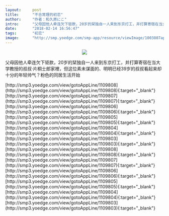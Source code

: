 ```yaml
---
layout:     post
title:      "不合常理的初恋"
author:     "作者：和久原にこ"
intro:      "父母因他人牵连欠下钜款，20岁的栞独自一人来到东京打工，并打算寄宿在当大学教授的叔叔·片桐士郎家裡，但这位素未谋面的、明明已经39岁的叔叔看起来却十分的年轻帅气？粉色的同居生活开始"
date:       "2018-02-14 16:56:47"
tags:       "初恋"
image:      "http://smp.yoedge.com/smp-app/resource/viewImage/1003807appline.png"
---
```

<div style="text-align: center">
<p><img src="http://smp.yoedge.com/smp-app/resource/viewImage/1003807appline.png"/></p>
</div>
<p class="post-meta">
<span>父母因他人牵连欠下钜款，20岁的栞独自一人来到东京打工，并打算寄宿在当大学教授的叔叔·片桐士郎家裡，但这位素未谋面的、明明已经39岁的叔叔看起来却十分的年轻帅气？粉色的同居生活开始</span>
</p>
[http://smp3.yoedge.com/view/gotoAppLine/1109808](http://smp3.yoedge.com/view/gotoAppLine/1109808){:target="_blank"}
[http://smp3.yoedge.com/view/gotoAppLine/1109807](http://smp3.yoedge.com/view/gotoAppLine/1109807){:target="_blank"}
[http://smp3.yoedge.com/view/gotoAppLine/1109806](http://smp3.yoedge.com/view/gotoAppLine/1109806){:target="_blank"}
[http://smp3.yoedge.com/view/gotoAppLine/1109805](http://smp3.yoedge.com/view/gotoAppLine/1109805){:target="_blank"}
[http://smp3.yoedge.com/view/gotoAppLine/1109804](http://smp3.yoedge.com/view/gotoAppLine/1109804){:target="_blank"}
[http://smp3.yoedge.com/view/gotoAppLine/1109803](http://smp3.yoedge.com/view/gotoAppLine/1109803){:target="_blank"}
[http://smp3.yoedge.com/view/gotoAppLine/1109808](http://smp3.yoedge.com/view/gotoAppLine/1109808){:target="_blank"}
[http://smp3.yoedge.com/view/gotoAppLine/1109807](http://smp3.yoedge.com/view/gotoAppLine/1109807){:target="_blank"}
[http://smp3.yoedge.com/view/gotoAppLine/1109806](http://smp3.yoedge.com/view/gotoAppLine/1109806){:target="_blank"}
[http://smp3.yoedge.com/view/gotoAppLine/1109805](http://smp3.yoedge.com/view/gotoAppLine/1109805){:target="_blank"}
[http://smp3.yoedge.com/view/gotoAppLine/1109804](http://smp3.yoedge.com/view/gotoAppLine/1109804){:target="_blank"}
[http://smp3.yoedge.com/view/gotoAppLine/1109803](http://smp3.yoedge.com/view/gotoAppLine/1109803){:target="_blank"}


